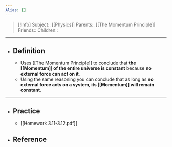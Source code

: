 ```yaml
---
Alias: []
---
```

> [!Info]
> Subject:: [[Physics]]
> Parents:: [[The Momentum Principle]]
> Friends:: 
> Children:: 
---
- ## Definition
	- Uses [[The Momentum Principle]] to conclude that **the [[Momentum]] of the entire universe is constant** because **no external force can act on it**.
	- Using the same reasoning you can conclude that as long as **no external force acts on a system, its [[Momentum]] will remain constant**.
---
- ## Practice
	- [[Homework 3.11-3.12.pdf]]
- ## Reference